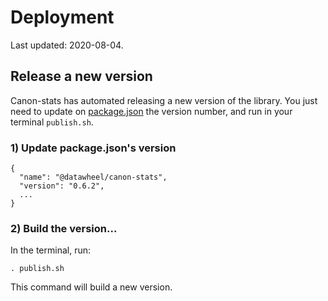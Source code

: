# Deployment
Last updated: 2020-08-04.

## Release a new version
Canon-stats has automated releasing a new version of the library. You just need to update on [package.json](../package.json) the version number, and run in your terminal `publish.sh`.

### 1) Update package.json's version
```
{
  "name": "@datawheel/canon-stats",
  "version": "0.6.2",
  ...
}
```
### 2) Build the version...

In the terminal, run:
```
. publish.sh
```
This command will build a new version.